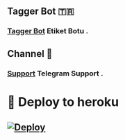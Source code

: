 ## Tagger Bot 🇹🇷
### [Tagger Bot](https://t.me/StarTaggerBot) Etiket Botu .

## Channel 🎲
### [Support](https://t.me/StarBotKanal) Telegram Support .

# 🚀 Deploy to heroku
[![Deploy](https://www.herokucdn.com/deploy/button.svg)](https://heroku.com/deploy?template=https://github.com/MehmetAtes21/Tagger)
-









